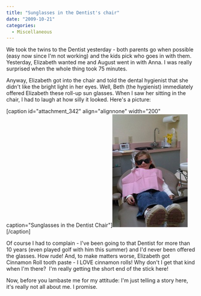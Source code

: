 ```yaml
---
title: "Sunglasses in the Dentist's chair"
date: "2009-10-21"
categories: 
  - Miscellaneous
---
```


We took the twins to the Dentist yesterday - both parents go when possible (easy now since I'm not working) and the kids pick who goes in with them. Yesterday, Elizabeth wanted me and August went in with Anna. I was really surprised when the whole thing took 75 minutes.

Anyway, Elizabeth got into the chair and told the dental hygienist that she didn't like the bright light in her eyes. Well, Beth (the hygienist) immediately offered Elizabeth these roll-up sun glasses. When I saw her sitting in the chair, I had to laugh at how silly it looked. Here's a picture:

\[caption id="attachment\_342" align="alignnone" width="200" caption="Sunglasses in the Dentist Chair"\]![Sunglasses in the Dentist Chair](images/Elizabeth-dentist-chair-cropped-200x300.jpg "Sunglasses in the Dentist Chair")\[/caption\]

Of course I had to complain - I've been going to that Dentist for more than 10 years (even played golf with him this summer) and I'd never been offered the glasses. How rude! And, to make matters worse, Elizabeth got Cinnamon Roll tooth paste - I LOVE cinnamon rolls! Why don't I get that kind when I'm there?  I'm really getting the short end of the stick here!

Now, before you lambaste me for my attitude: I'm just telling a story here, it's really not all about me. I promise.
